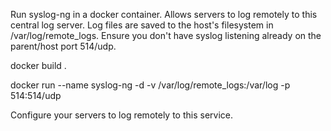 
Run syslog-ng in a docker container. Allows servers to log remotely to this central log server. Log files are saved to the host's filesystem in /var/log/remote_logs.  Ensure you don't have syslog listening already on the parent/host port 514/udp.

docker build .

docker run --name syslog-ng -d -v /var/log/remote_logs:/var/log -p 514:514/udp <your container id>

Configure your servers to log remotely to this service.

